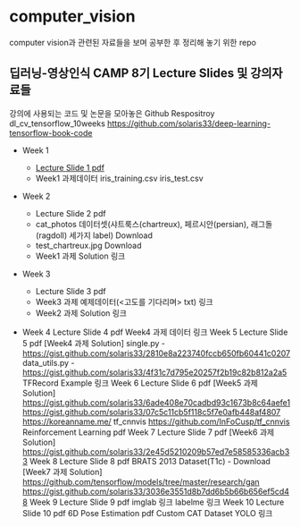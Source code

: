 # computer_vision
computer vision과 관련된 자료들을 보며 공부한 후 정리해 놓기 위한 repo

## 딥러닝-영상인식 CAMP 8기 Lecture Slides 및 강의자료들

강의에 사용되는 코드 및 논문을 모아놓은 Github Respositroy
dl_cv_tensorflow_10weeks
https://github.com/solaris33/deep-learning-tensorflow-book-code

- Week 1
  - [Lecture Slide 1 pdf](https://drive.google.com/file/d/1es2hDW2n4IkPCntW05IGXv9KN3OqAngr/view)
  - Week1 과제데이터 iris_training.csv iris_test.csv

- Week 2
  - Lecture Slide 2 pdf
  - cat_photos 데이터셋(샤트룩스(chartreux), 페르시안(persian), 래그돌(ragdoll) 세가지 label) Download
  - test_chartreux.jpg Download
  - Week1 과제 Solution 링크

- Week 3
  - Lecture Slide 3 pdf
  - Week3 과제 예제데이터(<고도를 기다리며> txt) 링크
  - Week2 과제 Solution 링크

- Week 4
Lecture Slide 4 pdf
Week4 과제 데이터 링크
Week 5
Lecture Slide 5 pdf
[Week4 과제 Solution]
single.py - https://gist.github.com/solaris33/2810e8a223740fccb650fb60441c0207 
data_utils.py - https://gist.github.com/solaris33/4f31c7d795e20257f2b19c82b812a2a5 
TFRecord Example 링크
Week 6
Lecture Slide 6 pdf
[Week5 과제 Solution]
https://gist.github.com/solaris33/6ade408e70cadbd93c1673b8c64aefe1
https://gist.github.com/solaris33/07c5c11cb5f118c5f7e0afb448af4807
https://koreanname.me/
tf_cnnvis https://github.com/InFoCusp/tf_cnnvis
Reinforcement Learning pdf
Week 7
Lecture Slide 7 pdf
[Week6 과제 Solution]
https://gist.github.com/solaris33/2e45d5210209b57ed7e58585336acb33
Week 8
Lecture Slide 8 pdf
BRATS 2013 Dataset(T1c) - Download
[Week7 과제 Solution]
https://github.com/tensorflow/models/tree/master/research/gan
https://gist.github.com/solaris33/3036e3551d8b7dd6b5b66b656ef5cd48
Week 9
Lecture Slide 9 pdf
imglab 링크
labelme 링크
Week 10
Lecture Slide 10 pdf
6D Pose Estimation pdf
Custom CAT Dataset YOLO 링크
